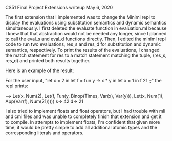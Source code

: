 CS51
Final Project Extensions writeup
May 6, 2020

  The first extension that I implemented was to change the Miniml
repl to display the evaluations using substitution semantics and
dynamic semantics simultaneously. I first deleted the evaluate function
in evaluation.ml because I knew that that abstraction would not be needed
any longer, since I planned to call the eval_s and eval_d functions
directly. Then, I edited the miniml repl code to run two evaluations, res_s
and res_d for substitution and dynamic semantics, respectively. To print
the results of the evaluations, I changed the match statement for res to
a match statement matching the tuple, (res_s, res_d) and printed both results
together.

Here is an example of the result:

For the user input, "let x = 2 in let f = fun y -> x * y in
let x = 1 in f 21 ;;"
the repl prints:

--> Let(x, Num(2), Let(f, Fun(y, Binop(Times, Var(x), Var(y))),
Let(x, Num(1), App(Var(f), Num(21)))))
s=> 42
d=> 21


I also tried to implement floats and float operators, but I had trouble
with mli and cmi files and was unable to completely finish that extension
and get it to compile. In attempts to implement floats, I'm confident that
given more time, it would be pretty simple to add all additional atomic types
and the corresponding literals and operators.
